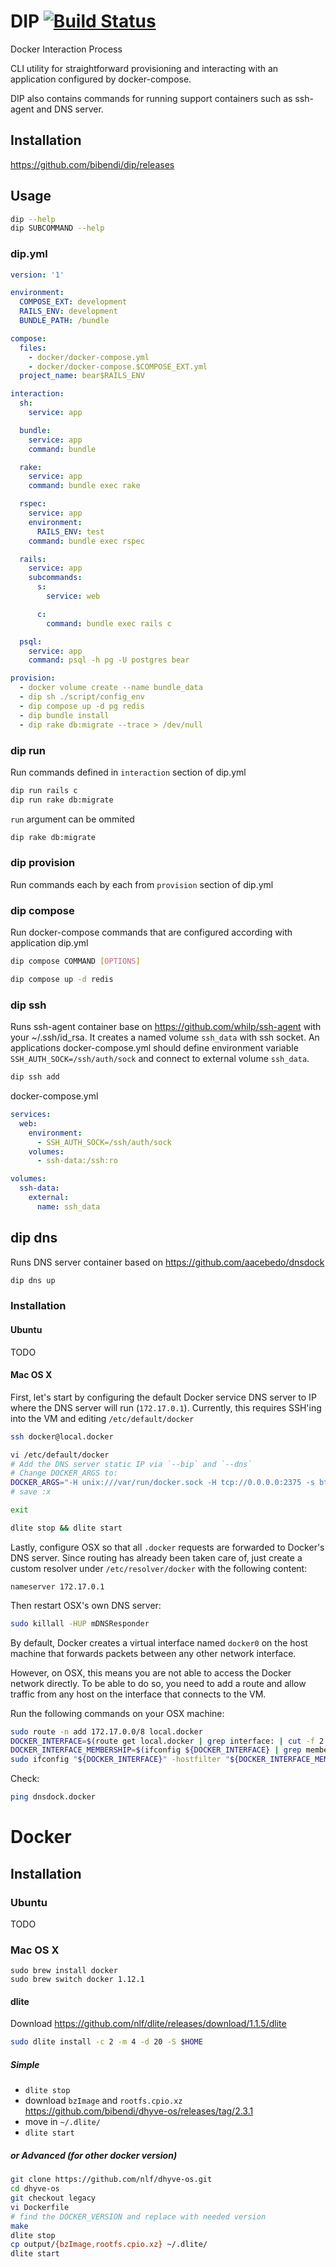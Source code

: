 # DIP [![Build Status](https://travis-ci.org/bibendi/dip.svg?branch=master)](https://travis-ci.org/bibendi/dip)

Docker Interaction Process

CLI utility for straightforward provisioning and interacting with an application configured by docker-compose.

DIP also contains commands for running support containers such as ssh-agent and DNS server.

## Installation

https://github.com/bibendi/dip/releases

## Usage

```sh
dip --help
dip SUBCOMMAND --help
```

### dip.yml

```yml
version: '1'

environment:
  COMPOSE_EXT: development
  RAILS_ENV: development
  BUNDLE_PATH: /bundle

compose:
  files:
    - docker/docker-compose.yml
    - docker/docker-compose.$COMPOSE_EXT.yml
  project_name: bear$RAILS_ENV

interaction:
  sh:
    service: app

  bundle:
    service: app
    command: bundle

  rake:
    service: app
    command: bundle exec rake

  rspec:
    service: app
    environment:
      RAILS_ENV: test
    command: bundle exec rspec

  rails:
    service: app
    subcommands:
      s:
        service: web

      c:
        command: bundle exec rails c

  psql:
    service: app
    command: psql -h pg -U postgres bear

provision:
  - docker volume create --name bundle_data
  - dip sh ./script/config_env
  - dip compose up -d pg redis
  - dip bundle install
  - dip rake db:migrate --trace > /dev/null
```

### dip run

Run commands defined in `interaction` section of dip.yml

```sh
dip run rails c
dip run rake db:migrate
```

`run` argument can be ommited

```sh
dip rake db:migrate
```

### dip provision

Run commands each by each from `provision` section of dip.yml

### dip compose

Run docker-compose commands that are configured according with application dip.yml

```sh
dip compose COMMAND [OPTIONS]

dip compose up -d redis
```

### dip ssh

Runs ssh-agent container base on https://github.com/whilp/ssh-agent with your ~/.ssh/id_rsa.
It creates a named volume `ssh_data` with ssh socket.
An applications docker-compose.yml should define environment variable `SSH_AUTH_SOCK=/ssh/auth/sock` and connect to external volume `ssh_data`.

```sh
dip ssh add
```

docker-compose.yml

```yml
services:
  web:
    environment:
      - SSH_AUTH_SOCK=/ssh/auth/sock
    volumes:
      - ssh-data:/ssh:ro

volumes:
  ssh-data:
    external:
      name: ssh_data
```

## dip dns

Runs DNS server container based on https://github.com/aacebedo/dnsdock

```sh
dip dns up
```

### Installation

#### Ubuntu

TODO

#### Mac OS X

First, let's start by configuring the default Docker service DNS server to IP where the DNS server will run (`172.17.0.1`). Currently, this requires SSH'ing into the VM and editing `/etc/default/docker`

```sh
ssh docker@local.docker

vi /etc/default/docker
# Add the DNS server static IP via `--bip` and `--dns`
# Change DOCKER_ARGS to:
DOCKER_ARGS="-H unix:///var/run/docker.sock -H tcp://0.0.0.0:2375 -s btrfs --bip=172.17.0.1/24 --dns=172.17.0.1"
# save :x

exit

dlite stop && dlite start
```

Lastly, configure OSX so that all `.docker` requests are forwarded to Docker's DNS server. Since routing has already been taken care of, just create a custom resolver under `/etc/resolver/docker` with the following content:

```
nameserver 172.17.0.1
```

Then restart OSX's own DNS server:

```sh
sudo killall -HUP mDNSResponder
```

By default, Docker creates a virtual interface named `docker0` on the host machine that forwards packets between any other network interface.

However, on OSX, this means you are not able to access the Docker network directly. To be able to do so, you need to add a route and allow traffic from any host on the interface that connects to the VM.

Run the following commands on your OSX machine:

```sh
sudo route -n add 172.17.0.0/8 local.docker
DOCKER_INTERFACE=$(route get local.docker | grep interface: | cut -f 2 -d: | tr -d ' ')
DOCKER_INTERFACE_MEMBERSHIP=$(ifconfig ${DOCKER_INTERFACE} | grep member: | cut -f 2 -d: | cut -c 2-4)
sudo ifconfig "${DOCKER_INTERFACE}" -hostfilter "${DOCKER_INTERFACE_MEMBERSHIP}"
```

Check:

```sh
ping dnsdock.docker
```

# Docker

## Installation

### Ubuntu

TODO

### Mac OS X

```
sudo brew install docker
sudo brew switch docker 1.12.1
```

#### dlite

Download https://github.com/nlf/dlite/releases/download/1.1.5/dlite

```sh
sudo dlite install -c 2 -m 4 -d 20 -S $HOME
```

##### Simple

- `dlite stop`
- download `bzImage` and `rootfs.cpio.xz` https://github.com/bibendi/dhyve-os/releases/tag/2.3.1
- move in `~/.dlite/`
- `dlite start`

##### or Advanced (for other docker version)

```sh
git clone https://github.com/nlf/dhyve-os.git
cd dhyve-os
git checkout legacy
vi Dockerfile
# find the DOCKER_VERSION and replace with needed version
make
dlite stop
cp output/{bzImage,rootfs.cpio.xz} ~/.dlite/
dlite start
```
